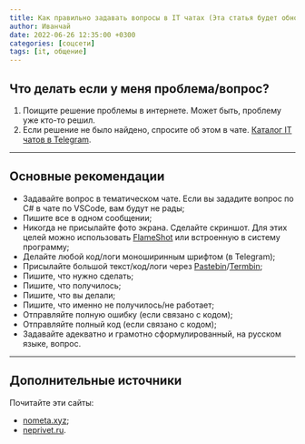 ```yaml
---
title: Как правильно задавать вопросы в IT чатах (Эта статья будет обновляться)
author: Иванчай
date: 2022-06-26 12:35:00 +0300
categories: [соцсети]
tags: [it, общение]
---
```


## Что делать если у меня проблема/вопрос?
1. Поищите решение проблемы в интернете. Может быть, проблему уже кто-то решил.
2. Если решение не было найдено, спросите об этом в чате. [Каталог IT чатов в Telegram](https://t.me/it_chats).

---

## Основные рекомендации
- Задавайте вопрос в тематическом чате. Если вы зададите вопрос по C# в чате по VSCode, вам будут не рады;
- Пишите все в одном сообщении;
- Никогда не присылайте фото экрана. Сделайте скриншот. Для этих целей можно использовать [FlameShot](https://flameshot.org/) или встроенную в систему программу;
- Делайте любой код/логи моноширинным шрифтом (в Telegram);
- Присылайте большой текст/код/логи через [Pastebin](https://pastebin.com/)/[Termbin](https://termbin.com/);
- Пишите, что нужно сделать;
- Пишите, что получилось;
- Пишите, что вы делали;
- Пишите, что именно не получилось/не работает;
- Отправляйте полную ошибку (если связано с кодом);
- Отправляйте полный код (если связано с кодом);
- Задавайте адекватно и грамотно сформулированный, на русском языке, вопрос.

---

## Дополнительные источники
Почитайте эти сайты:
- [nometa.xyz](https://nometa.xyz);
- [neprivet.ru](https://neprivet.ru).
